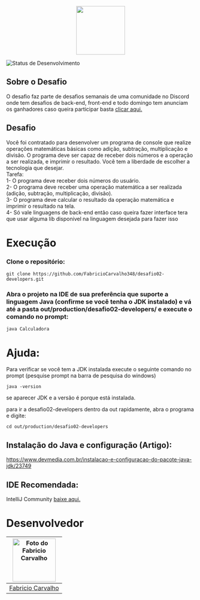 <p align="center">
  <img src="https://img.shields.io/badge/DESAFIO 02-DEVELOPERS-blue" height="130">
</p>

![Status de Desenvolvimento](https://img.shields.io/badge/Status-Concluido-green)

## Sobre o Desafio
  O desafio faz parte de desafios semanais de uma comunidade no Discord onde tem desafios de back-end, front-end e todo domingo tem anunciam os ganhadores caso queira participar basta <a href="https://discord.gg/NVHAZ2My">clicar aqui.</a>

## Desafio 
<p>
  Você foi contratado para desenvolver um programa de console que realize operações matemáticas básicas como adição, subtração, multiplicação e divisão. O programa deve ser capaz de receber dois números e a operação a ser realizada, e imprimir o resultado. Você tem a liberdade de escolher a tecnologia que desejar.
<br>Tarefa: 
 <br>1- O programa deve receber dois números do usuário.
<br>2- O programa deve receber uma operação matemática a ser realizada (adição, subtração, multiplicação, divisão).
<br>3- O programa deve calcular o resultado da operação matemática e imprimir o resultado na tela.
<br>4- Só vale linguagens de back-end então caso queira fazer interface tera que usar alguma lib disponivel na linguagem desejada para fazer isso
</p>

# Execução 
  ### Clone o repositório:
  ```
  git clone https://github.com/FabricioCarvalho348/desafio02-developers.git
  ```
  ### Abra o projeto na IDE de sua preferência que suporte a linguagem Java (confirme se você tenha o JDK instalado) e vá até a pasta out/production/desafio02-developers/ e execute o comando no prompt:
  ```
  java Calculadora
  ```
# Ajuda:
Para verificar se você tem a JDK instalada execute o seguinte comando no prompt (pesquise prompt na barra de pesquisa do windows)
  ```
  java -version
  ```
  se aparecer JDK e a versão é porque está instalada.

  para ir a desafio02-developers dentro da out rapidamente, abra o programa e digite:
  ```
  cd out/production/desafio02-developers
  ```
## Instalação do Java e configuração (Artigo):
https://www.devmedia.com.br/instalacao-e-configuracao-do-pacote-java-jdk/23749
## IDE Recomendada:
IntelliJ Community <a href="https://www.jetbrains.com/idea/download/other.html">baixe aqui.</a>

# Desenvolvedor

<a href="https://www.linkedin.com/in/inacio-fabricio-carvalho/"><img src="https://media.licdn.com/dms/image/D4D03AQE8bq-qVWrQtg/profile-displayphoto-shrink_800_800/0/1704545822952?e=1709769600&v=beta&t=qw7rnp3jfPKBzyxy6M4NBcRwII-7xTux7w7WtYOn53Y" alt="Foto do Fabricio Carvalho" width="115"/></a> |
|:-:
<a href="https://www.linkedin.com/in/inacio-fabricio-carvalho/">Fabricio Carvalho</a> |
  

  
